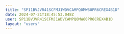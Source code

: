 ```yaml
---
title: "SP11BVJVR41SCFMJ1WDVCAMPQ0MW60PR6CREX4B1D"
date: 2024-07-21T18:45:53.048Z
user: SP11BVJVR41SCFMJ1WDVCAMPQ0MW60PR6CREX4B1D
layout: "users"
---
```

    
